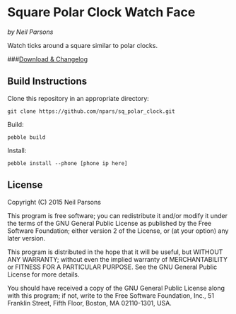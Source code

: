 # Square Polar Clock Watch Face
_by Neil Parsons_

Watch ticks around a square similar to polar clocks.

###[Download & Changelog](https://github.com/npars/sq_polar_clock/releases)

## Build Instructions

Clone this repository in an appropriate directory:

	git clone https://github.com/npars/sq_polar_clock.git
		    
Build:

	pebble build

Install:

	pebble install --phone [phone ip here]

## License

Copyright (C) 2015  Neil Parsons

This program is free software; you can redistribute it and/or
modify it under the terms of the GNU General Public License
as published by the Free Software Foundation; either version 2
of the License, or (at your option) any later version.

This program is distributed in the hope that it will be useful,
but WITHOUT ANY WARRANTY; without even the implied warranty of
MERCHANTABILITY or FITNESS FOR A PARTICULAR PURPOSE.  See the
GNU General Public License for more details.

You should have received a copy of the GNU General Public License
along with this program; if not, write to the Free Software
Foundation, Inc., 51 Franklin Street, Fifth Floor, Boston, MA  02110-1301, USA.
